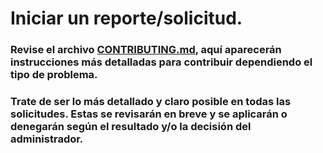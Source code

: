 # Iniciar un reporte/solicitud.

### Revise el archivo [CONTRIBUTING.md](https://github.com/El-Salty/Salty-Ghost-Script/blob/main/CONTRIBUTING.md), aquí aparecerán instrucciones más detalladas para contribuir dependiendo el tipo de problema.
### Trate de ser lo más detallado y claro posible en todas las solicitudes. Estas se revisarán en breve y se aplicarán o denegarán según el resultado y/o la decisión del administrador.
